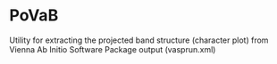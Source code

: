 # PoVaB
Utility for extracting the projected band structure (character plot) from Vienna Ab Initio Software Package output (vasprun.xml)
